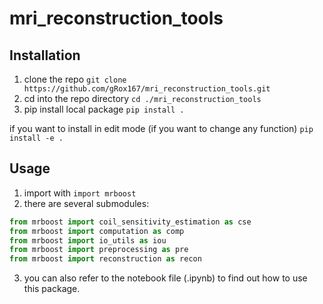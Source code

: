 # mri_reconstruction_tools

## Installation
1. clone the repo
`git clone https://github.com/gRox167/mri_reconstruction_tools.git`  
3. cd into the repo directory
`cd ./mri_reconstruction_tools`
4. pip install local package
`pip install .`

if you want to install in edit mode (if you want to change any function)
`pip install -e .`

## Usage
1. import with `import mrboost`
2. there are several submodules:
```python
from mrboost import coil_sensitivity_estimation as cse
from mrboost import computation as comp
from mrboost import io_utils as iou
from mrboost import preprocessing as pre
from mrboost import reconstruction as recon
```
3. you can also refer to the notebook file (.ipynb) to find out how to use this package.
